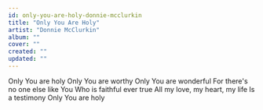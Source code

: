 ```yaml
---
id: only-you-are-holy-donnie-mcclurkin
title: "Only You Are Holy"
artist: "Donnie McClurkin"
album: ""
cover: ""
created: ""
updated: ""
---
```


Only You are holy
Only You are worthy
Only You are wonderful
For there's no one else like You
Who is faithful ever true
All my love, my heart, my life
Is a testimony
Only You are holy